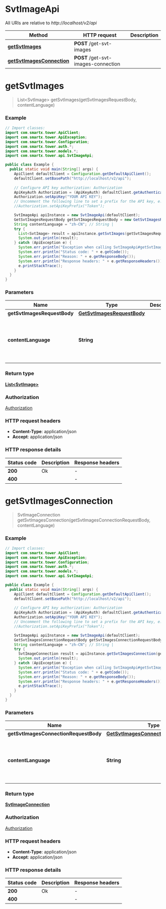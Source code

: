 # SvtImageApi

All URIs are relative to *http://localhost/v2/api*

Method | HTTP request | Description
------------- | ------------- | -------------
[**getSvtImages**](SvtImageApi.md#getSvtImages) | **POST** /get-svt-images | 
[**getSvtImagesConnection**](SvtImageApi.md#getSvtImagesConnection) | **POST** /get-svt-images-connection | 


<a name="getSvtImages"></a>
# **getSvtImages**
> List&lt;SvtImage&gt; getSvtImages(getSvtImagesRequestBody, contentLanguage)



### Example
```java
// Import classes:
import com.smartx.tower.ApiClient;
import com.smartx.tower.ApiException;
import com.smartx.tower.Configuration;
import com.smartx.tower.auth.*;
import com.smartx.tower.models.*;
import com.smartx.tower.api.SvtImageApi;

public class Example {
  public static void main(String[] args) {
    ApiClient defaultClient = Configuration.getDefaultApiClient();
    defaultClient.setBasePath("http://localhost/v2/api");
    
    // Configure API key authorization: Authorization
    ApiKeyAuth Authorization = (ApiKeyAuth) defaultClient.getAuthentication("Authorization");
    Authorization.setApiKey("YOUR API KEY");
    // Uncomment the following line to set a prefix for the API key, e.g. "Token" (defaults to null)
    //Authorization.setApiKeyPrefix("Token");

    SvtImageApi apiInstance = new SvtImageApi(defaultClient);
    GetSvtImagesRequestBody getSvtImagesRequestBody = new GetSvtImagesRequestBody(); // GetSvtImagesRequestBody | 
    String contentLanguage = "zh-CN"; // String | 
    try {
      List<SvtImage> result = apiInstance.getSvtImages(getSvtImagesRequestBody, contentLanguage);
      System.out.println(result);
    } catch (ApiException e) {
      System.err.println("Exception when calling SvtImageApi#getSvtImages");
      System.err.println("Status code: " + e.getCode());
      System.err.println("Reason: " + e.getResponseBody());
      System.err.println("Response headers: " + e.getResponseHeaders());
      e.printStackTrace();
    }
  }
}
```

### Parameters

Name | Type | Description  | Notes
------------- | ------------- | ------------- | -------------
 **getSvtImagesRequestBody** | [**GetSvtImagesRequestBody**](GetSvtImagesRequestBody.md)|  |
 **contentLanguage** | **String**|  | [optional] [default to en-US] [enum: zh-CN, en-US]

### Return type

[**List&lt;SvtImage&gt;**](SvtImage.md)

### Authorization

[Authorization](../README.md#Authorization)

### HTTP request headers

 - **Content-Type**: application/json
 - **Accept**: application/json

### HTTP response details
| Status code | Description | Response headers |
|-------------|-------------|------------------|
**200** | Ok |  -  |
**400** |  |  -  |

<a name="getSvtImagesConnection"></a>
# **getSvtImagesConnection**
> SvtImageConnection getSvtImagesConnection(getSvtImagesConnectionRequestBody, contentLanguage)



### Example
```java
// Import classes:
import com.smartx.tower.ApiClient;
import com.smartx.tower.ApiException;
import com.smartx.tower.Configuration;
import com.smartx.tower.auth.*;
import com.smartx.tower.models.*;
import com.smartx.tower.api.SvtImageApi;

public class Example {
  public static void main(String[] args) {
    ApiClient defaultClient = Configuration.getDefaultApiClient();
    defaultClient.setBasePath("http://localhost/v2/api");
    
    // Configure API key authorization: Authorization
    ApiKeyAuth Authorization = (ApiKeyAuth) defaultClient.getAuthentication("Authorization");
    Authorization.setApiKey("YOUR API KEY");
    // Uncomment the following line to set a prefix for the API key, e.g. "Token" (defaults to null)
    //Authorization.setApiKeyPrefix("Token");

    SvtImageApi apiInstance = new SvtImageApi(defaultClient);
    GetSvtImagesConnectionRequestBody getSvtImagesConnectionRequestBody = new GetSvtImagesConnectionRequestBody(); // GetSvtImagesConnectionRequestBody | 
    String contentLanguage = "zh-CN"; // String | 
    try {
      SvtImageConnection result = apiInstance.getSvtImagesConnection(getSvtImagesConnectionRequestBody, contentLanguage);
      System.out.println(result);
    } catch (ApiException e) {
      System.err.println("Exception when calling SvtImageApi#getSvtImagesConnection");
      System.err.println("Status code: " + e.getCode());
      System.err.println("Reason: " + e.getResponseBody());
      System.err.println("Response headers: " + e.getResponseHeaders());
      e.printStackTrace();
    }
  }
}
```

### Parameters

Name | Type | Description  | Notes
------------- | ------------- | ------------- | -------------
 **getSvtImagesConnectionRequestBody** | [**GetSvtImagesConnectionRequestBody**](GetSvtImagesConnectionRequestBody.md)|  |
 **contentLanguage** | **String**|  | [optional] [default to en-US] [enum: zh-CN, en-US]

### Return type

[**SvtImageConnection**](SvtImageConnection.md)

### Authorization

[Authorization](../README.md#Authorization)

### HTTP request headers

 - **Content-Type**: application/json
 - **Accept**: application/json

### HTTP response details
| Status code | Description | Response headers |
|-------------|-------------|------------------|
**200** | Ok |  -  |
**400** |  |  -  |

